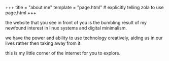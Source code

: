 +++
title = "about me"
template = "page.html" # explicitly telling zola to use page.html
+++

the website that you see in front of you is the bumbling result of my newfound interest in linux systems and digital minimalism. 

we have the power and ability to use technology creatively, aiding us in our lives rather then taking away from it.

this is my little corner of the internet for you to explore.


